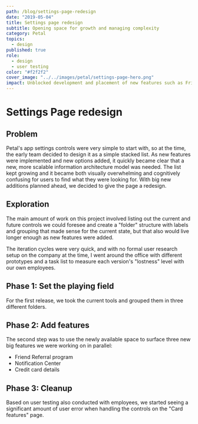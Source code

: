 ```yaml
---
path: /blog/settings-page-redesign
date: "2019-05-04"
title: Settings page redesign
subtitle: Opening space for growth and managing complexity
category: Petal
topics:
  - design
published: true
role:
  - design
  - user testing
color: "#f2f2f2"
cover_image: "../../images/petal/settings-page-hero.png"
impact: Unblocked development and placement of new features such as Friend Referrals, Notification Center, and in-app help center.
---
```


# Settings Page redesign

## Problem

Petal's app settings controls were very simple to start with, so at the time, the early team decided to design it as a simple stacked list. As new features were implemented and new options added, it quickly became clear that a new, more scalable information architecture model was needed. The list kept growing and it became both visually overwhelming and cognitively confusing for users to find what they were looking for. With big new additions planned ahead, we decided to give the page a redesign.

## Exploration

The main amount of work on this project involved listing out the current and future controls we could foresee and create a "folder" structure with labels and grouping that made sense for the current state, but that also would live longer enough as new features were added.

The iteration cycles were very quick, and with no formal user research setup on the company at the time, I went around the office with different prototypes and a task list to measure each version's "lostness" level with our own employees.

## Phase 1: Set the playing field

For the first release, we took the current tools and grouped them in three different folders.

## Phase 2: Add features

The second step was to use the newly available space to surface three new big features we were working on in parallel:

- Friend Referral program
- Notification Center
- Credit card details

## Phase 3: Cleanup

Based on user testing also conducted with employees, we started seeing a significant amount of user error when handling the controls on the "Card features" page.
